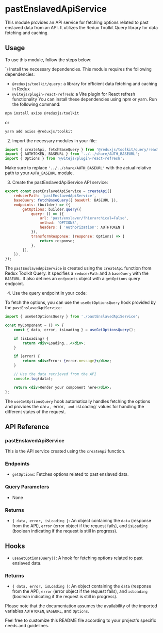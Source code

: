 # pastEnslavedApiService

This module provides an API service for fetching options related to past enslaved data from an API. It utilizes the Redux Toolkit Query library for data fetching and caching.

## Usage
To use this module, follow the steps below:

`) Install the necessary dependencies. This module requires the following dependencies:

- `@reduxjs/toolkit/query:` a library for efficient data fetching and caching in Redux
- `@vitejs/plugin-react-refresh`: a Vite plugin for React refresh functionality
You can install these dependencies using npm or yarn. Run the following command:
```js
npm install axios @reduxjs/toolkit
```

or 
```js
yarn add axios @reduxjs/toolkit
```
2) Import the necessary modules in your file:
```jsx
import { createApi, fetchBaseQuery } from '@reduxjs/toolkit/query/react';
import { AUTHTOKEN, BASEURL } from '../../share/AUTH_BASEURL';
import { Options } from '@vitejs/plugin-react-refresh';

```

Make sure to replace `'../../share/AUTH_BASEURL'` with the actual relative path to your `AUTH_BASEURL` module.

3) Create the pastEnslavedApiService API service:
```jsx
export const pastEnslavedApiService = createApi({
    reducerPath: 'pastEnslavedApiService',
    baseQuery: fetchBaseQuery({ baseUrl: BASEURL }),
    endpoints: (builder) => ({
        getOptions: builder.query({
            query: () => ({
                url: 'past/enslaver/?hierarchical=False',
                method: 'OPTIONS',
                headers: { 'Authorization': AUTHTOKEN }
            }),
            transformResponse: (response: Options) => {
                return response;
            },
        }),
    }),
});

```

The `pastEnslavedApiService` is created using the `createApi` function from Redux Toolkit Query. 
It specifies a `reducerPath` and a `baseQuery` with the `BASEURL`. It also defines an `endpoints` object with a `getOptions` query endpoint.

4) Use the query endpoint in your code:

To fetch the options, you can use the `useGetOptionsQuery` hook provided by the `pastEnslavedApiService`:
```jsx
import { useGetOptionsQuery } from './pastEnslavedApiService';

const MyComponent = () => {
    const { data, error, isLoading } = useGetOptionsQuery();

    if (isLoading) {
        return <div>Loading...</div>;
    }

    if (error) {
        return <div>Error: {error.message}</div>;
    }

    // Use the data retrieved from the API
    console.log(data);

    return <div>Render your component here</div>;
};
```

The `useGetOptionsQuery` hook automatically handles fetching the options and provides the da`ta, `error`, and `isLoading` values for handling the different states of the request.

## API Reference
### pastEnslavedApiService
This is the API service created using the `createApi` function.

### Endpoints
- `getOptions`: Fetches options related to past enslaved data.

### Query Parameters
- None

### Returns
- `{ data, error, isLoading }`: An object containing the `data` (response from the API), `error` (error object if the request fails), and `isLoading` (boolean indicating if the request is still in progress).

## Hooks
- `useGetOptionsQuery()`: A hook for fetching options related to past enslaved data.

### Returns
- `{ data, error, isLoading }`: An object containing the `data` (response from the API), `error` (error object if the request fails), and `isLoading` (boolean indicating if the request is still in progress).

Please note that the documentation assumes the availability of the imported variables `AUTHTOKEN`, `BASEURL`, and `Options`.

Feel free to customize this README file according to your project's specific needs and guidelines.
